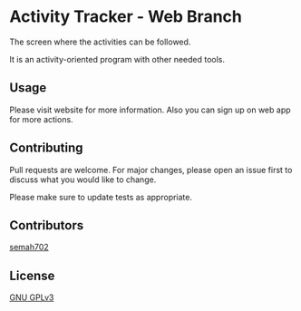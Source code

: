 # Activity Tracker - Web Branch
The screen where the activities can be followed.

It is an activity-oriented program with other needed tools.

## Usage

Please visit website for more information. 
Also you can sign up on web app for more actions.

## Contributing
Pull requests are welcome. For major changes, please open an issue first to discuss what you would like to change.

Please make sure to update tests as appropriate.

## Contributors

[semah702](https://github.com/semah702)

## License
[GNU GPLv3](https://choosealicense.com/licenses/gpl-3.0/)